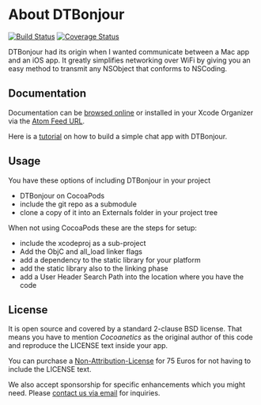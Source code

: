 About DTBonjour
==================

[![Build Status](https://travis-ci.org/Cocoanetics/DTBonjour.png?branch=develop)](https://travis-ci.org/Cocoanetics/DTBonjour) [![Coverage Status](https://coveralls.io/repos/Cocoanetics/DTFoundation/badge.png?branch=develop)](https://coveralls.io/r/Cocoanetics/DTBonjour?branch=develop)

DTBonjour had its origin when I wanted communicate between a Mac app and an iOS app. It greatly simplifies networking over WiFi by giving you an easy method to transmit any NSObject that conforms to NSCoding.

Documentation
-------------

Documentation can be [browsed online](https://docs.cocoanetics.com/DTBonjour) or installed in your Xcode Organizer via the [Atom Feed URL](https://docs.cocoanetics.com/DTBonjour/DTBonjour).

Here is a [tutorial](http://www.cocoanetics.com/2012/11/and-bonjour-to-you-too/) on how to build a simple chat app with DTBonjour.

Usage
-----

You have these options of including DTBonjour in your project

- DTBonjour on CocoaPods
- include the git repo as a submodule
- clone a copy of it into an Externals folder in your project tree

When not using CocoaPods these are the steps for setup:

- include the xcodeproj as a sub-project
- Add the ObjC and all_load linker flags
- add a dependency to the static library for your platform
- add the static library also to the linking phase
- add a User Header Search Path into the location where you have the code

License
-------

It is open source and covered by a standard 2-clause BSD license. That means you have to mention *Cocoanetics* as the original author of this code and reproduce the LICENSE text inside your app. 

You can purchase a [Non-Attribution-License](https://www.cocoanetics.com/order/?product_id=DTBonjour) for 75 Euros for not having to include the LICENSE text.

We also accept sponsorship for specific enhancements which you might need. Please [contact us via email](mailto:oliver@cocoanetics.com?subject=DTBonjour) for inquiries.
